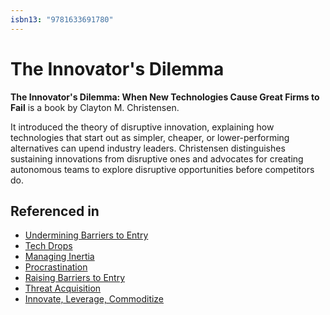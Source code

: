 ```yaml
---
isbn13: "9781633691780"
---
```


# The Innovator's Dilemma

**The Innovator's Dilemma: When New Technologies Cause Great Firms to Fail** is a book by Clayton M. Christensen.

It introduced the theory of disruptive innovation, explaining how technologies that start out as simpler, cheaper, or lower-performing alternatives can upend industry leaders. Christensen distinguishes sustaining innovations from disruptive ones and advocates for creating autonomous teams to explore disruptive opportunities before competitors do.

## Referenced in

- [Undermining Barriers to Entry](/strategies/attacking/undermining-barriers-to-entry)
- [Tech Drops](/strategies/competitor/tech-drops)
- [Managing Inertia](/strategies/defensive/managing-inertia)
- [Procrastination](/strategies/defensive/procrastination)
- [Raising Barriers to Entry](/strategies/defensive/raising-barriers-to-entry)
- [Threat Acquisition](/strategies/defensive/threat-acquisition)
- [Innovate, Leverage, Commoditize](/strategies/ecosystem/innovate-leverage-commoditize)
